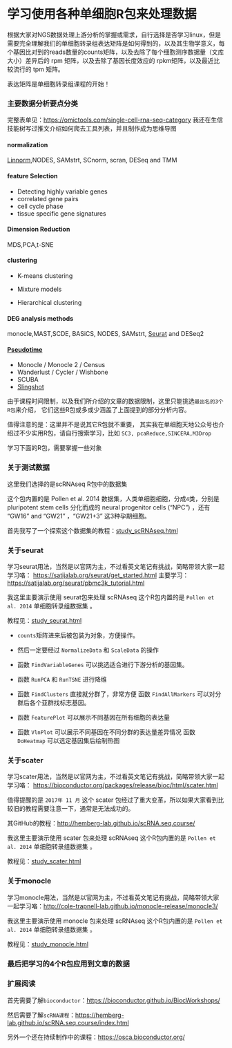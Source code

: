 # 学习使用各种单细胞R包来处理数据

根据大家对NGS数据处理上游分析的掌握或需求，自行选择是否学习linux，但是需要完全理解我们的单细胞转录组表达矩阵是如何得到的，以及其生物学意义，每个基因比对到的reads数量的counts矩阵，以及去除了每个细胞测序数据量（文库大小）差异后的 rpm 矩阵，以及去除了基因长度效应的 rpkm矩阵，以及最近比较流行的 tpm 矩阵。

表达矩阵是单细胞转录组课程的开始！

### 主要数据分析要点分类

完整表单见：https://omictools.com/single-cell-rna-seq-category  我还在生信技能树写过推文介绍如何爬去工具列表，并且制作成为思维导图

#### normalization

[Linnorm](https://doi.org/10.1093/nar/gkx828),NODES, SAMstrt, SCnorm, scran, DESeq and TMM

#### feature Selection

- Detecting highly variable genes
- correlated gene pairs
- cell cycle phase
- tissue specific gene signatures

#### Dimension Reduction

MDS,PCA,t-SNE

#### clustering 

- K-means clustering 

- Mixture models 

- Hierarchical clustering

#### DEG analysis methods

monocle,MAST,SCDE, BASiCS, NODES, SAMstrt, [Seurat](http://satijalab.org/seurat/) and DESeq2

#### [Pseudotime](https://github.com/agitter/single-cell-pseudotime)

- Monocle / Monocle 2 / Census
- Wanderlust / Cycler / Wishbone
- SCUBA
- [Slingshot](https://www.biorxiv.org/content/early/2017/04/19/128843)

由于课程时间限制，以及我们所介绍的文章的数据限制，这里只能挑选`最出名的3个R包`来介绍， 它们这些R包或多或少涵盖了上面提到的部分分析内容。

值得注意的是：这里并不是说其它R包就不重要， 其实我在单细胞天地公众号也介绍过不少实用R包，请自行搜索学习，比如 `SC3, pcaReduce,SINCERA,M3Drop` 

学习下面的R包，需要掌握一些对象

### 关于测试数据

这里我们选择的是scRNAseq R包中的数据集

这个包内置的是 Pollen et al. 2014 数据集，人类单细胞细胞，分成`4`类，分别是 pluripotent stem cells 分化而成的 neural progenitor cells (“NPC”) ，还有 “GW16” and “GW21” ，“GW21+3” 这3种孕期细胞。 

首先我写了一个探索这个数据集的教程：[study_scRNAseq.html](http://bio-info-trainee.com/tmp/scRNA/study_scRNAseq.html)

### 关于seurat

学习seurat用法，当然是以官网为主，不过看英文笔记有挑战，简略带领大家一起学习咯： https://satijalab.org/seurat/get_started.html    主要学习：https://satijalab.org/seurat/pbmc3k_tutorial.html 

我这里主要演示使用 seurat包来处理 scRNAseq 这个R包内置的是 `Pollen et al. 2014` 单细胞转录组数据集 。

教程见：[study_seurat.html](http://bio-info-trainee.com/tmp/scRNA/study_seurat.html)

- `counts`矩阵进来后被包装为对象，方便操作。

- 然后一定要经过 `NormalizeData` 和 `ScaleData` 的操作

- 函数 `FindVariableGenes` 可以挑选适合进行下游分析的基因集。

- 函数 `RunPCA` 和 `RunTSNE` 进行降维

- 函数 `FindClusters` 直接就分群了，非常方便 函数 `FindAllMarkers` 可以对分群后各个亚群找标志基因。

- 函数 `FeaturePlot` 可以展示不同基因在所有细胞的表达量 

- 函数 `VlnPlot` 可以展示不同基因在不同分群的表达量差异情况 函数 `DoHeatmap` 可以选定基因集后绘制热图

### 关于scater

学习scater用法，当然是以官网为主，不过看英文笔记有挑战，简略带领大家一起学习咯：  https://bioconductor.org/packages/release/bioc/html/scater.html 

值得提醒的是 `2017年 11 月` 这个 scater 包经过了重大变革，所以如果大家看到比较旧的教程需要注意一下，通常是无法成功的。

其GitHub的教程：http://hemberg-lab.github.io/scRNA.seq.course/

我这里主要演示使用 scater 包来处理 scRNAseq 这个R包内置的是 `Pollen et al. 2014` 单细胞转录组数据集 。

教程见：[study_scater.html](http://bio-info-trainee.com/tmp/scRNA/study_scater.html)

### 关于monocle

学习monocle用法，当然是以官网为主，不过看英文笔记有挑战，简略带领大家一起学习咯：http://cole-trapnell-lab.github.io/monocle-release/monocle3/ 

我这里主要演示使用 monocle 包来处理 scRNAseq 这个R包内置的是 `Pollen et al. 2014` 单细胞转录组数据集 。

教程见：[study_monocle.html](http://bio-info-trainee.com/tmp/scRNA/study_monocle.html)

### 最后把学习的4个R包应用到文章的数据



### 扩展阅读

首先需要了解`bioconductor`：https://bioconductor.github.io/BiocWorkshops/

然后需要了解`scRNA课程`：https://hemberg-lab.github.io/scRNA.seq.course/index.html

另外一个还在持续制作中的课程：https://osca.bioconductor.org/ 

